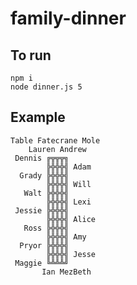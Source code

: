 # family-dinner

## To run
```
npm i
node dinner.js 5
```

## Example
```
Table Fatecrane Mole
    Lauren Andrew
 Dennis ╔╦╦╦╗
        ╠╬╬╬╣ Adam
  Grady ╠╬╬╬╣
        ╠╬╬╬╣ Will
   Walt ╠╬╬╬╣
        ╠╬╬╬╣ Lexi
 Jessie ╠╬╬╬╣
        ╠╬╬╬╣ Alice
   Ross ╠╬╬╬╣
        ╠╬╬╬╣ Amy
  Pryor ╠╬╬╬╣
        ╠╬╬╬╣ Jesse
 Maggie ╚╩╩╩╝
       Ian MezBeth
```
